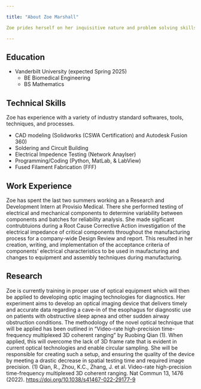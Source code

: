 ```yaml
---

title: "About Zoe Marshall"

Zoe prides herself on her inquisitive nature and problem solving skills. She is a current engineering student at Vanderbilt and looking to continue research through a PhD following graduation or pursue a Research and Development Engineer position.

---
```


## Education

* Vanderbilt University (expected Spring 2025)
  * BE Biomedical Engineering
  * BS Mathematics

## Technical Skills

Zoe has experience with a variety of industry standard softwares, tools, techniques, and processes.

* CAD modeling (Solidworks (CSWA Certification) and Autodesk Fusion 360)
* Soldering and Circuit Building
* Electrical Impedence Testing (Network Anaylser)
* Programming/Coding (Python, MatLab, & LabView)
* Fused Filament Fabrication (FFF)

## Work Experience

Zoe has spent the last two summers working an a Research and Development Intern at Provisio Medical. There she performed testing of electrical and mechanical components to determine variability between components and batches for reliability analysis. She made sigificant contrubtuions during a Root Cause Corrective Action investigation of the electrical impedance of critical components throughout the manufacturing process for a company-wide Design Review and report. This resulted in her creation, writing, and implementation of the acceptance criteria of components' electrical characteristics to be used in maufacturing and changes to equipment and assembly techniques during manufacturing.

## Research

Zoe is currently training in proper use of optical equipment which will then be applied to developing optic imaging technologies for diagnostics. Her experiment aims to develop an optical imaging device that delivers timely and accurate data regarding a cave-in of the esophagus for diagnostic use on patients with obstructive sleep apnea and other sudden airway obstruction conditions. The methodology of the novel optical technique that will be applied has been outlined in “Video-rate high-precision time-frequency multiplexed 3D coherent ranging” by Ruobing Qian (1). When applied, this will overcome the lack of 3D frame rate that is evident in current optical technologies and enable circular sampling. She will be responsible for creating such a setup, and ensuring the quality of the device by meeting a drastic decrease in spatial testing time and required image precision. 
(1) Qian, R., Zhou, K.C., Zhang, J. et al. Video-rate high-precision time-frequency multiplexed 3D coherent ranging. Nat Commun 13, 1476 (2022). https://doi.org/10.1038/s41467-022-29177-9

